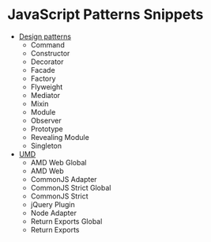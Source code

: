 # JavaScript Patterns Snippets

- [Design patterns](design-patterns/)
  - Command
  - Constructor
  - Decorator
  - Facade
  - Factory
  - Flyweight
  - Mediator
  - Mixin
  - Module
  - Observer
  - Prototype
  - Revealing Module
  - Singleton
- [UMD](umd/)
  - AMD Web Global
  - AMD Web
  - CommonJS Adapter
  - CommonJS Strict Global
  - CommonJS Strict
  - jQuery Plugin
  - Node Adapter
  - Return Exports Global
  - Return Exports
